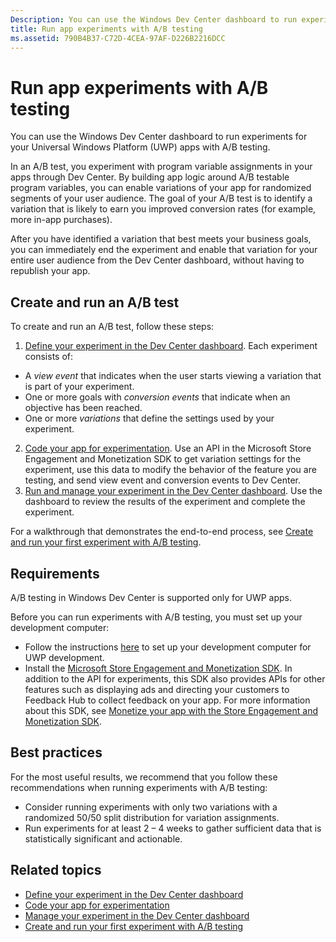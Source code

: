 ```yaml
---
Description: You can use the Windows Dev Center dashboard to run experiments for your Universal Windows Platform (UWP) apps with A/B testing.
title: Run app experiments with A/B testing
ms.assetid: 790B4B37-C72D-4CEA-97AF-D226B2216DCC
---
```


# Run app experiments with A/B testing

You can use the Windows Dev Center dashboard to run experiments for your Universal Windows Platform (UWP) apps with A/B testing.

In an A/B test, you experiment with program variable assignments in your apps through Dev Center. By building app logic around A/B testable program variables, you can enable variations of your app for randomized segments of your user audience. The goal of your A/B test is to identify a variation that is likely to earn you improved conversion rates (for example, more in-app purchases).

After you have identified a variation that best meets your business goals, you can immediately end the experiment and enable that variation for your entire user audience from the Dev Center dashboard, without having to republish your app.

## Create and run an A/B test

To create and run an A/B test, follow these steps:

1. [Define your experiment in the Dev Center dashboard](define-your-experiment-in-the-dev-center-dashboard.md). Each experiment consists of:
  * A *view event* that indicates when the user starts viewing a variation that is part of your experiment.
  * One or more goals with *conversion events* that indicate when an objective has been reached.
  * One or more *variations* that define the settings used by your experiment.
2. [Code your app for experimentation](code-your-experiment-in-your-app.md). Use an API in the Microsoft Store Engagement and Monetization SDK to get variation settings for the experiment, use this data to modify the behavior of the feature you are testing, and send view event and conversion events to Dev Center.
3. [Run and manage your experiment in the Dev Center dashboard](manage-your-experiment.md). Use the dashboard to review the results of the experiment and complete the experiment.

For a walkthrough that demonstrates the end-to-end process, see [Create and run your first experiment with A/B testing](create-and-run-your-first-experiment-with-a-b-testing.md).

## Requirements

A/B testing in Windows Dev Center is supported only for UWP apps.

Before you can run experiments with A/B testing, you must set up your development computer:

* Follow the instructions [here](../get-started/get-set-up.md) to set up your development computer for UWP development.
* Install the [Microsoft Store Engagement and Monetization SDK](http://aka.ms/store-em-sdk). In addition to the API for experiments, this SDK also provides APIs for other features such as displaying ads and directing your customers to Feedback Hub to collect feedback on your app. For more information about this SDK, see [Monetize your app with the Store Engagement and Monetization SDK](monetize-your-app-with-the-microsoft-store-engagement-and-monetization-sdk.md).

## Best practices

For the most useful results, we recommend that you follow these recommendations when running experiments with A/B testing:

* Consider running experiments with only two variations with a randomized 50/50 split distribution for variation assignments.
* Run experiments for at least 2 – 4 weeks to gather sufficient data that is statistically significant and actionable.

## Related topics

* [Define your experiment in the Dev Center dashboard](define-your-experiment-in-the-dev-center-dashboard.md)
* [Code your app for experimentation](code-your-experiment-in-your-app.md)
* [Manage your experiment in the Dev Center dashboard](manage-your-experiment.md)
* [Create and run your first experiment with A/B testing](create-and-run-your-first-experiment-with-a-b-testing.md)


<!--HONumber=Mar16_HO5-->


